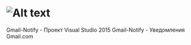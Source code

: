 # ![Alt text](https://raw.githubusercontent.com/bananowars/Gmail-Notify/master/Gmail/Resources/google.ico "Gmail-Notify")
Gmail-Notify - Проект Visual Studio 2015
Gmail-Notify - Уведомления Gmail.com
